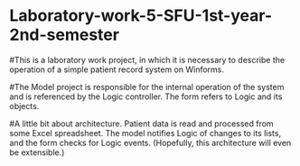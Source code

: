 # Laboratory-work-5-SFU-1st-year-2nd-semester
#This is a laboratory work project, in which it is necessary to describe the operation of a simple patient record system on Winforms.

#The Model project is responsible for the internal operation of the system and is referenced by the Logic controller. 
The form refers to Logic and its objects.

#A little bit about architecture.
Patient data is read and processed from some Excel spreadsheet. The model notifies Logic of changes to its lists, and the form checks for Logic events. (Hopefully, this architecture will even be extensible.)
